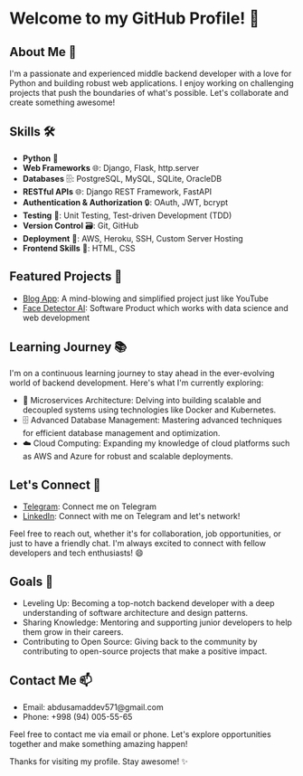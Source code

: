 <h1>Welcome to my GitHub Profile! 👋</h1>
 
<h2>About Me 🚀</h2>

<p>I'm a passionate and experienced middle backend developer with a love for Python and building robust web applications. I enjoy working on challenging projects that push the boundaries of what's possible. Let's collaborate and create something awesome!</p>

<h2>Skills 🛠️</h2>  

<ul>
  <li><strong>Python</strong> 🐍</li>  
  <li><strong>Web Frameworks</strong> 🌐:  Django, Flask, http.server</li>
  <li><strong>Databases</strong> 🗄️: PostgreSQL, MySQL, SQLite, OracleDB</li>
  <li><strong>RESTful APIs</strong> 🌐: Django REST Framework, FastAPI</li>
  <li><strong>Authentication & Authorization</strong> 🔒: OAuth, JWT, bcrypt</li>
  <li><strong>Testing</strong> 🧪: Unit Testing, Test-driven Development (TDD)</li>
  <li><strong>Version Control</strong> 🗃️: Git, GitHub</li>
  <li><strong>Deployment</strong> 🚀: AWS, Heroku, SSH, Custom Server Hosting</li>
  <li><strong>Frontend Skills</strong> 🎨: HTML, CSS</li>
</ul>

<h2>Featured Projects 🌟</h2>

<ul>
  <li><a href="https://github.com/AbdusamadDev/BlogApp.git">Blog App</a>: A mind-blowing and simplified project just like YouTube</li>
  <li><a href="https://github.com/AbdusamadDev/FaceDetectionAI.git">Face Detector AI</a>: Software Product which works with data science and web development</li>
</ul>

<h2>Learning Journey 📚</h2>

<p>I'm on a continuous learning journey to stay ahead in the ever-evolving world of backend development. Here's what I'm currently exploring:</p>

<ul>
  <li>🚀 Microservices Architecture: Delving into building scalable and decoupled systems using technologies like Docker and Kubernetes.</li>
  <li>🗄️ Advanced Database Management: Mastering advanced techniques for efficient database management and optimization.</li>
  <li>☁️ Cloud Computing: Expanding my knowledge of cloud platforms such as AWS and Azure for robust and scalable deployments.</li>
</ul>

<h2>Let's Connect 🤝</h2>

<ul>
  <li><a href="https://t.me/legion5565">Telegram</a>: Connect me on Telegram</li>
  <li><a href="https://www.linkedin.com/in/abdusamad-abdullakhanov-3302b823a/">LinkedIn</a>: Connect with me on Telegram and let's network!</li>
</ul>

<p>Feel free to reach out, whether it's for collaboration, job opportunities, or just to have a friendly chat. I'm always excited to connect with fellow developers and tech enthusiasts! 😄</p>

<h2>Goals 🎯</h2>

<ul>
  <li>Leveling Up: Becoming a top-notch backend developer with a deep understanding of software architecture and design patterns.</li>
  <li>Sharing Knowledge: Mentoring and supporting junior developers to help them grow in their careers.</li>
  <li>Contributing to Open Source: Giving back to the community by contributing to open-source projects that make a positive impact.</li>
</ul>

<h2>Contact Me 📫</h2>

<ul>
  <li>Email: abdusamaddev571@gmail.com</li>
  <li>Phone: +998 (94) 005-55-65</li>
</ul>

<p>Feel free to contact me via email or phone. Let's explore opportunities together and make something amazing happen!</p>

<p>Thanks for visiting my profile. Stay awesome! ✨</p>
